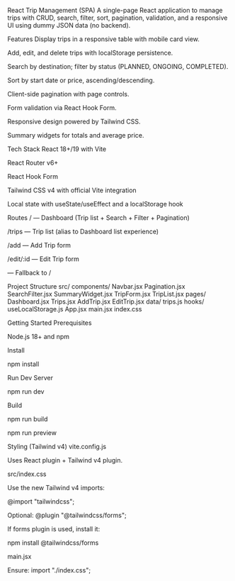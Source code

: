 React Trip Management (SPA)
A single-page React application to manage trips with CRUD, search, filter, sort, pagination, validation, and a responsive UI using dummy JSON data (no backend).

Features
Display trips in a responsive table with mobile card view.

Add, edit, and delete trips with localStorage persistence.

Search by destination; filter by status (PLANNED, ONGOING, COMPLETED).

Sort by start date or price, ascending/descending.

Client-side pagination with page controls.

Form validation via React Hook Form.

Responsive design powered by Tailwind CSS.

Summary widgets for totals and average price.

Tech Stack
React 18+/19 with Vite

React Router v6+

React Hook Form

Tailwind CSS v4 with official Vite integration

Local state with useState/useEffect and a localStorage hook

Routes
/ — Dashboard (Trip list + Search + Filter + Pagination)

/trips — Trip list (alias to Dashboard list experience)

/add — Add Trip form

/edit/:id — Edit Trip form

— Fallback to /

Project Structure
src/
components/
Navbar.jsx
Pagination.jsx
SearchFilter.jsx
SummaryWidget.jsx
TripForm.jsx
TripList.jsx
pages/
Dashboard.jsx
Trips.jsx
AddTrip.jsx
EditTrip.jsx
data/
trips.js
hooks/
useLocalStorage.js
App.jsx
main.jsx
index.css

Getting Started
Prerequisites

Node.js 18+ and npm

Install

npm install

Run Dev Server

npm run dev

Build

npm run build

npm run preview

Styling (Tailwind v4)
vite.config.js

Uses React plugin + Tailwind v4 plugin.

src/index.css

Use the new Tailwind v4 imports:

@import "tailwindcss";

Optional: @plugin "@tailwindcss/forms";

If forms plugin is used, install it:

npm install @tailwindcss/forms

main.jsx

Ensure: import "./index.css";
